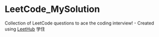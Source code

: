 # LeetCode_MySolution
Collection of LeetCode questions to ace the coding interview! - Created using [LeetHub](https://github.com/QasimWani/LeetHub)
学住
